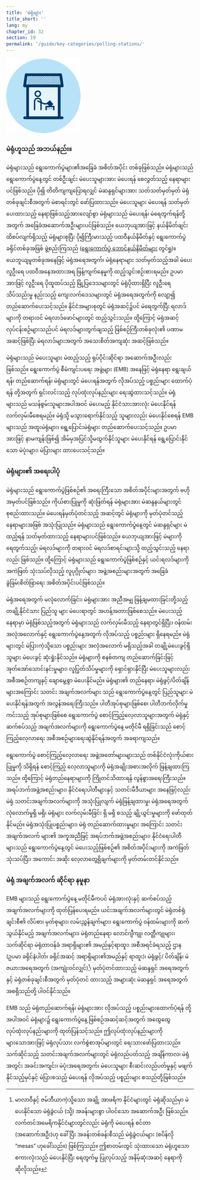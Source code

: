 ```yaml
---
title: 'မဲရုံများ'
title_short: ''
lang: my
chapter_id: 32
section: 19
permalink: '/guide/key-categories/polling-stations/'
---
```


![Polling Stations](/assets/images/inventory/categories/polling-stations.png)

### မဲရုံဟူသည် အဘယ်နည်း။

မဲရုံများသည် ရွေးကောက်ပွဲများ၏အခြေခံ အစိတ်အပိုင်း တစ်ခုဖြစ်သည်။ မဲရုံများသည် ရွေးကောက်ပွဲနေ့တွင် တစ်ဦးချင်း မဲပေးသူများအား မဲပေးရန် စေလွှတ်သည့် နေရာများပင်ဖြစ်သည်။ ပို၍ တိတိကျကျပြောရလျှင် မဲဆန္ဒရှင်များအား သတ်သတ်မှတ်မှတ် မဲရုံတစ်ခုချင်းစီအတွက် မဲစာရင်းတွင် ဖော်ပြထားသည်။ မဲပေးသူများ မဲပေးရန် သတ်မှတ်ပေးထားသည့် နေရာဖြစ်သည့်အားလျော်စွာ မဲရုံများသည် မဲပေးရန်၊ မဲရေတွက်ရန်တို့ အတွက် အခြေခံအဆောက်အဦးများပင်ဖြစ်သည်။ ယေဘုယျအားဖြင့် နယ်နိမိတ်ချင်းထိစပ်လျက်ရှိသည့် မဲရုံများစုပြီး ပို၍ကြီးမားသည့် ပထဝီနယ်နိမိတ်နှင့် ရွေးကောက်ပွဲခရိုင်တစ်ခုအဖြစ် ဖွဲ့စည်းကြသည် ([ရွေးကောက်ပွဲ ဘောင်နယ်နိမိတ်များ](/my/guide/key-categories/electoral-boundaries/) တွင်ရှု)။ ယေဘူယျမူတစ်ခုအနေဖြင့် မဲရုံအရေအတွက်၊ မဲရုံနေရာများ သတ်မှတ်သည့်အခါ မဲပေးလူဦးရေ ပထဝီအနေအထားအရ ဖြန့်ကျက်နေမှုကို ထည့်သွင်းစဉ်းစားရမည်။ ဥပမာအားဖြင့် လူဦးရေ ပိုထူထပ်သည့် မြို့ပြဒေသများတွင် မဲရုံပိုထားရှိပြီး လူဦးရေ သိပ်သည်းမှု နည်းသည့် ကျေးလက်ဒေသများတွင် မဲရုံအရေအတွက်ကို လျော့၍ တည်ဆောက်ပေးသင့်သည်။ နိုင်ငံအများစုတွင် မဲရုံအဆင့်၌ပင် မဲရေတွက်ပြီး ရလာဒ်များကို တရားဝင် မဲရလာဒ်ဖောင်များတွင် ထည့်သွင်းသည်။ ထို့ကြောင့် မဲရုံအဆင့် လုပ်ငန်းစဉ်များသည်ပင် မဲရလဒ်များတွက်ချသည့် ဖြစ်စဉ်ကြီးတစ်ခုလုံး၏ ပဏာမ အဆင့်ဖြစ်ပြီး မဲရလာဒ်များအတွက် အသေးစိတ်အကျဆုံး အဆင့်ဖြစ်သည်။

မဲရုံများသည် မဲပေးသူများ မဲထည့်သည့် ရုပ်ပိုင်းဆိုင်ရာ အဆောက်အဦးလည်းဖြစ်သည်။ ရွေးကောက်ပွဲ စီမံကျင်းပရေး အဖွဲ့များ (EMB) အနေဖြင့် မဲရုံနေရာ ရွေးချယ်ရန်၊ တည်ဆောက်ရန်၊ မဲရုံများတွင် မဲပေးရန်အတွက် လိုအပ်သည့် ပစ္စည်းများ ထောက်ပံ့ရန် တို့အတွက် ရှင်းလင်းသည့် လုပ်ထုံးလုပ်နည်းများ ရေးဆွဲထားသင့်သည်။ မဲရုံများသည် မသန်စွမ်းသူများအပါအဝင် မဲပေးမည့် နိုင်ငံသားအားလုံး မဲပေးနိုင်ရန် လက်လှမ်းမီစေရမည်။ မဲရုံသို့ မသွားရောက်နိုင်သည့် သူများလည်း မဲပေးနိုင်စေရန် EMB များသည် အထူးမဲရုံများ၊ ရွေ့ပြောင်းမဲရုံများ တည်ဆောက်ပေးသင့်သည်။ ဥပမာအားဖြင့် နာမကျန်းဖြစ်၍ အိမ်မှအပြင်သို့မထွက်နိုင်သူများ မဲပေးနိုင်ရန် ရွေ့ပြောင်းနိုင်သော မဲပုံးများ၊ မဲပြားများ ထားပေးသင့်သည်။

### မဲရုံများ၏ အရေးပါပုံ

မဲရုံများသည် ရွေးကောက်ပွဲဖြစ်စဉ်၏ အရေးကြီးသော အစိတ်အပိုင်းများအတွက် ဗဟိုအမှတ်ပင်ဖြစ်သည်။ ကိုယ်စားပြုမှုကို ဆုံးဖြတ်ရန် မဲရုံများအား မဲဆန္ဒနယ်များတွင် စုစည်းထားသည်။ မဲပေးရန်မှတ်ပုံတင်သည့် အဆင့်တွင် မဲရုံများကို မှတ်ပုံတင်သည့် နေရာများအဖြစ် အသုံးပြုသည်။ မဲရုံများသည် ရွေးကောက်ပွဲနေ့တွင် မဲဆန္ဒရှင်များ မဲထည့်ရန် သတ်မှတ်ထားသည့် နေရာများပင်ဖြစ်သည်။ ယေဘုယျအားဖြင့် မဲများကိုရေတွက်သည့်၊ မဲရလဒ်များကို တရားဝင် မဲရလဒ်စာရင်းများသို့ ထည့်သွင်းသည့် နေရာလည်း ဖြစ်သည်။ ထို့ကြောင့် မဲရုံများသည် ရွေးကောက်ပွဲဖြစ်စဉ်နှင့် ယင်းရလဒ်များကို အကဲဖြတ် သုံးသပ်လိုသည့် လူပုဂ္ဂိုလ်များ၊ အဖွဲ့အစည်းများအတွက် အခြေခံ ခွဲခြမ်းစိတ်ဖြာရေး အစိတ်အပိုင်းပင်ဖြစ်သည်။

မဲရုံအရေအတွက် မလုံလောက်ခြင်း၊ မဲရုံများအား အညီအမျှ ဖြန့်ချမထားခြင်းတို့သည့် တချို့နိုင်ငံသား ပြည်သူ များ မဲပေးရာတွင် အဟန့်အတားဖြစ်စေသည်။ မဲပေးသည့်နေရာမှာ မဲရုံဖြစ်သည့်အတွက် မဲရုံများသည် လက်လှမ်းမီသည့် နေရာတွင်ရှိပြီး၊ ဝန်ထမ်းအလုံအလောက်နှင့် ရွေးကောက်ပွဲနေ့အတွက် လိုအပ်သည့် ပစ္စည်းများ ရှိနေရမည်။ မဲရုံများတွင် မဲပြားကဲ့သို့သော ပစ္စည်းများ အလုံအလောက် မရှိသည့်အခါ တချို့မဲပေးခွင့်ရှိသူများ မဲပေးခွင့် ဆုံးရှုံးနိုင်သည်။ မဲရုံများကို စနစ်တကျ တည်ဆောက်ခြင်းဖြင့် အုတ်အော်သောင်းနင်းမှုများ၊ လူပြွတ်သိပ်မှုများကို ရှောင်ရှားနိုင်ပြီး မဲပေးသူများလည်း အစီအစဉ်တကျနှင့် ချောမွေ့စွာ မဲပေးနိုင်မည်။ မဲရုံများ၏ တည်နေရာ၊ မဲရုံဖွင့်/ပိတ်ချိန်များအကြောင်း သတင်း အချက်အလက်များ သည် ရွေးကောက်ပွဲနေ့တွင် ပြည်သူများ မဲပေးနိုင်ရန်အတွက် အလွန်အရေးကြီးသည်။ ပါတီအုပ်စုများဖြစ်စေ၊ ပါတီဘက်လိုက်မှု ကင်းသည့် အုပ်စုများဖြစ်စေ ရွေးကောက်ပွဲ စောင့်ကြည့်လေ့လာသူများအတွက် မဲရုံနှင့် ဆက်စပ်သည့် အချက်အလက်များကို ရွေးကောက်ပွဲနေ့ မတိုင်မီ ရရှိခြင်းသည် စောင့်ကြည့်လေ့လာရေး အစီအစဉ်များရေးဆွဲနိုင်ရန်အတွက် အခရာကျသည်။

ရွေးကောက်ပွဲ စောင့်ကြည့်လေ့လာရေး အဖွဲ့အတော်များများသည် တစ်နိုင်ငံလုံးကိုယ်စားပြုမှုကို သိရှိရန် စောင့်ကြည့် လေ့လာသူများကို မဲရုံအချိုးအစားအလိုက် ဖြန့်ချထားကြသည်။ ထို့ကြောင့် မဲရုံတည်နေရာများကို ကြိုတင်သိထားရန် လွန်စွာအရေးကြီးသည်။ အရပ်ဘက်အဖွဲ့အစည်းများ၊ နိုင်ငံရေးပါတီများနှင့် သတင်းမီဒီယာများ အနေဖြင့်လည်း မဲရုံ သတင်းအချက်အလက်များကို အသုံးပြုလျက် မဲရုံဖြန့်ချထားမှု၊ မဲရုံအရေအတွက် လုံလောက်မှုရှိ မရှိ၊ မဲရုံများ လက်လှမ်းမီခြင်း ရှိ မရှိ စသည့် ချို့ယွင်းမှုများကို ဖော်ထုတ်နိုင်မည်။ မဲရုံအသုံးပြုပစ္စည်းများ၊ မဲရုံ တည်ဆောက်ထားမှုများ အကြောင်း သတင်းအချက်အလက် များ၏ အကူအညီဖြင့် အရပ်ဘက်အဖွဲ့အစည်းများ၊ နိုင်ငံရေးပါတီများသည် ရွေးကောက်ပွဲနေ့တွင် မဲပေးသည့်ဖြစ်စဉ်၏ အစိတ်အပိုင်းများကို အကဲဖြတ်သုံးသပ်ပြီး၊ အကောင်း အဆိုး လေ့လာတွေ့ရှိချက်များကို မှတ်တမ်းတင်နိုင်သည်။

### မဲရုံ အချက်အလက် ဆိုင်ရာ နမူနာ

EMB များသည် ရွေးကောက်ပွဲနေ့ မတိုင်မီကပင် မဲရုံအားလုံးနှင့် ဆက်စပ်သည့် အချက်အလက်များကို ထုတ်ပြန်ပေးရမည်။ ယင်းအချက်အလက်များတွင် မဲရုံတစ်ရုံချင်းစီ၏ လိပ်စာ၊ မှတ်စုများ၊ လမ်းညွှန်ချက်များ၊ ရွေးကောက်ပွဲ ဝန်ထမ်းများကို ဆက်သွယ်နိုင်မည့် အချက်အလက်များ၊ မဲရုံတည်နေရာ လောင်ဂျီကျု၊ လတ္တီကျုများ၊ သက်ဆိုင်ရာ မဲရုံတာဝန်ခံ အရာရှိများ၏ အမည်နှင့်ရာထူး၊ အစီအရင်ခံရသည့် ဌာန (ဥပမာ ခရိုင်နံပါတ်၊ ခရိုင်အဆင့် အရာရှိများ၏အမည်နှင့် ရာထူး)၊ မဲရုံဖွင့်/ ပိတ်ချိန်၊ မဲဇယားအရေအတွက် (အကျုံးဝင်လျှင်)[^1]၊ မှတ်ပုံတင်ထားသည့် မဲဆန္ဒရှင် အရေအတွက်နှင့် မဲရုံတစ်ခုချင်းစီအတွက် မှတ်ပုံတင် ထားသည့် အများဆုံး မဲဆန္ဒရှင် အရေအတွက် အစရှိသည်တို့ ပါဝင်နိုင်သည်။

EMB သည် မဲရုံတည်ဆောက်ရန်၊ မဲရုံများအား လိုအပ်သည့် ပစ္စည်းများထောက်ပံ့ရန် တို့အပါအဝင် မဲရုံများ၌ ရွေးကောက်ပွဲနေ့ ဖြစ်စဉ်အဆင့်ဆင့်အတွက် အထွေထွေ လုပ်ထုံးလုပ်နည်းများကို ထုတ်ပြန်သင့်သည်။ ဤလုပ်ထုံးလုပ်နည်းများကို များသောအားဖြင့် မဲရုံလုပ်သား လက်စွဲစာအုပ်များတွင် ရေးသားဖော်ပြထားသည်။ သက်ဆိုင်သည့် သတင်းအချက်အလက်များတွင် မဲရုံလည်ပတ်သည့် အချိန်ကာလ၊ မဲရုံအတွင်း အခင်းအကျင်း၊ မဲပုံးအရေအတွက်၊ မဲပေးသူများ စီးဆင်းလည်ပတ်မှုနှင့် မဖျက်နိုင်သည့်မှင်နှင့် မဲပြားစသည့် မဲပေးရန် လိုအပ်သည့် ပစ္စည်းများ စသည်တို့ဖြစ်သည်။

[^1]: မာလာဝီနှင့် ဇမ်ဘီယာကဲ့သို့သော အချို့ အာဖရိက နိုင်ငံများတွင် မဲရုံဆိုသည်မှာ မဲပေးနိုင်သော မဲရုံခွဲငယ် (သို့) အခန်းများစွာ ပါဝင်သော အဆောက်အဦး ဖြစ်သည်။ လက်တင်အမေရိကနိုင်ငံများတွင်လည်း မဲရုံကို မဲပေးရန် စင်တာ (အဆောက်အဦး)ဟု ခေါ်ပြီး အခန်းတစ်ခန်းစီသည် မဲရုံခွဲငယ်များ (စပိန်လို “mesas” ဟုခေါ်သည်။) ဖြစ်ကြသည်။ ဤစာတမ်းတွင် သုံးထားသော မဲရုံဟူသော စကားလုံးသည် မဲပေးနိုင်ပြီး ရေတွက်မှု ပြုလုပ်သည့် အနိမ့်ဆုံးအဆင့် နေရာကို ဆိုလိုသည်။
